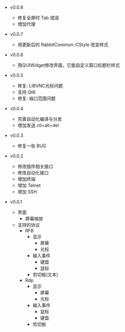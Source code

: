 - v0.0.8
  + 修复全屏时 Tab 错误
  + 增加代理
  
- v0.0.7
  + 用更新后的 RabbitCommon::CStyle 改变样式
  
- v0.0.6
  + 用QUIWidget修改界面，它能自定义窗口标题栏样式
  
- v0.0.5
  + 修复: LIBVNC光标问题
  + 支持 Qt6
  + 修复: 端口范围问题

- v0.0.4
  + 完善自动化编译与分发
  + 增加发送 ctl+alt+del
  
- v0.0.3
  + 修复一些 BUG
  
- v0.0.2
  + 修改插件相关接口
  + 修改自动化接口
  + 增加终端
  + 增加 Telnet
  + 增加 SSH
  
- v0.0.1
  + 界面
    - 屏幕缩放
  + 支持的协议
    - RFB
      + 显示
        - 屏幕
        - 光标
      + 输入事件
        - 键盘
        - 鼠标
      + 剪切板(文本)
    - Rdp
      + 显示
        - 屏幕
        - 光标
      + 输入事件
        - 鼠标
        - 键盘
      + 剪切板
